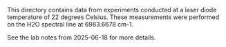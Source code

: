 This directory contains data from experiments conducted at a laser diode temperature of 22 degrees Celsius. These measurements were performed on the H2O spectral line at 6983.6678 cm-1.

See the lab notes from 2025-06-18 for more details.
